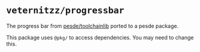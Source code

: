 # `veternitzz/progressbar`

The progress bar from [pesde/toolchainlib](https://github.com/pesde-pkg/tooling/tree/main/toolchainlib/) ported to a pesde package.

This package uses ``@pkg/`` to access dependencies. You may need to change this.
